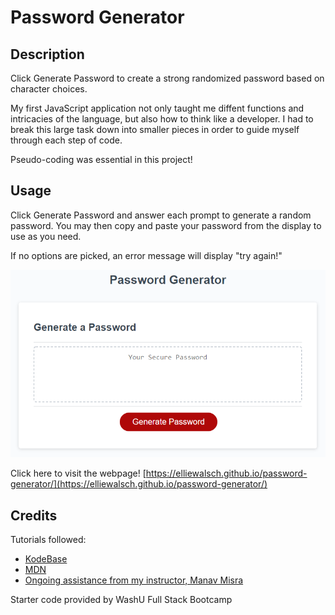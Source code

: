# Password Generator

## Description

Click Generate Password to create a strong randomized password based on character choices. 

My first JavaScript application not only taught me diffent functions and intricacies of the language, but also how to think like a developer. I had to break this large task down into smaller pieces in order to guide myself through each step of code.

Pseudo-coding was essential in this project!

## Usage

Click Generate Password and answer each prompt to generate a random password. You may then copy and paste your password from the display to use as you need. 

If no options are picked, an error message will display "try again!"

![Password generator webpage](./03-javascript-homework-demo.png)

Click here to visit the webpage! [https://elliewalsch.github.io/password-generator/](https://elliewalsch.github.io/password-generator/)

## Credits

Tutorials followed:

* [KodeBase](https://www.youtube.com/watch?v=rVcphsUupws&ab_channel=KodeBase)
* [MDN](https://developer.mozilla.org/en-US/docs/Web/JavaScript/Reference/Global_Objects/Math/random#getting_a_random_integer_between_two_values_inclusive)
* [Ongoing assistance from my instructor, Manav Misra](https://github.com/manavm1990)


Starter code provided by WashU Full Stack Bootcamp

